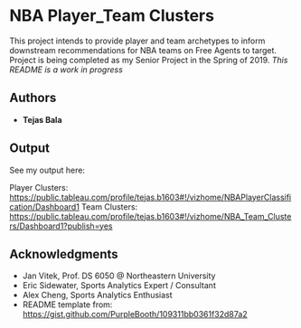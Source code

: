 # NBA Player_Team Clusters

This project intends to provide player and team archetypes to inform downstream recommendations for NBA teams on Free Agents to target. Project is being completed as my Senior Project in the Spring of 2019. *This README is a work in progress*

## Authors

* **Tejas Bala** 

## Output

See my output here:

Player Clusters: https://public.tableau.com/profile/tejas.b1603#!/vizhome/NBAPlayerClassification/Dashboard1
Team Clusters: https://public.tableau.com/profile/tejas.b1603#!/vizhome/NBA_Team_Clusters/Dashboard1?publish=yes

## Acknowledgments

* Jan Vitek, Prof. DS 6050 @ Northeastern University
* Eric Sidewater, Sports Analytics Expert / Consultant
* Alex Cheng, Sports Analytics Enthusiast
* README template from: https://gist.github.com/PurpleBooth/109311bb0361f32d87a2


